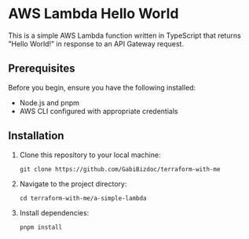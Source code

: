 # AWS Lambda Hello World

This is a simple AWS Lambda function written in TypeScript that returns "Hello World!" in response to an API Gateway request.

## Prerequisites

Before you begin, ensure you have the following installed:

- Node.js and pnpm
- AWS CLI configured with appropriate credentials

## Installation

1. Clone this repository to your local machine:
    ```shell
    git clone https://github.com/GabiBizdoc/terraform-with-me
    ```
2. Navigate to the project directory:
    ```shell
    cd terraform-with-me/a-simple-lambda
    ```
3. Install dependencies:
    ```shell
    pnpm install
    ```
